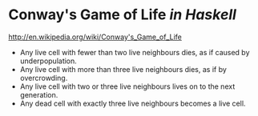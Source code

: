 # Conway's Game of Life _in Haskell_
http://en.wikipedia.org/wiki/Conway's_Game_of_Life

* Any live cell with fewer than two live neighbours dies, as if caused by underpopulation.
* Any live cell with more than three live neighbours dies, as if by overcrowding.
* Any live cell with two or three live neighbours lives on to the next generation.
* Any dead cell with exactly three live neighbours becomes a live cell.
